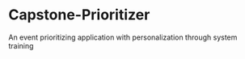# Capstone-Prioritizer
An event prioritizing application with personalization through system training
